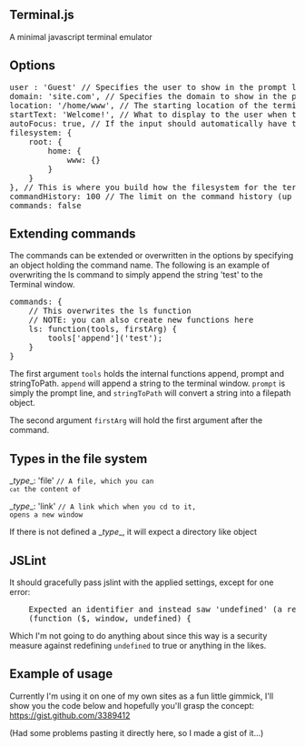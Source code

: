 ## Terminal.js ##

A minimal javascript terminal emulator

## Options ##
<pre>
user : 'Guest' // Specifies the user to show in the prompt line
domain: 'site.com', // Specifies the domain to show in the prompt line
location: '/home/www', // The starting location of the terminal (the path must be preset in the filesystem tree)
startText: 'Welcome!', // What to display to the user when the terminal is invoked (if it is an empty string, nothing is displayed)
autoFocus: true, // If the input should automatically have the users focus
filesystem: {
    root: {
        home: {
            www: {}    
        }
    }
}, // This is where you build how the filesystem for the terminal should look like, see the example of usage for a concept of what you can do
commandHistory: 100 // The limit on the command history (up and down arrows),
commands: false
</pre>


## Extending commands ##
The commands can be extended or overwritten in the options by specifying an object holding the command name. The following is an example of overwriting the ls command to simply append the string 'test' to the Terminal window.
<pre>
commands: {
    // This overwrites the ls function
    // NOTE: you can also create new functions here
    ls: function(tools, firstArg) {
        tools['append']('test');
    }
}
</pre>
The first argument <code>tools</code> holds the internal functions append, prompt and stringToPath.
<code>append</code> will append a string to the terminal window. <code>prompt</code> is simply the prompt line, and <code>stringToPath</code> will convert a string into a filepath object.

The second argument <code>firstArg</code> will hold the first argument after the command.

## Types in the file system ##
\__type__: 'file' <code>// A file, which you can `cat` the content of</code>

\__type__: 'link' <code>// A link which when you cd to it, opens a new window</code>

If there is not defined a \__type__, it will expect a directory like object

## JSLint ##
It should gracefully pass jslint with the applied settings, except for one error:
<pre>
    Expected an identifier and instead saw 'undefined' (a reserved word).
    (function ($, window, undefined) {
</pre>

Which I'm not going to do anything about since this way is a security measure against redefining `undefined` to true or anything in the likes.

## Example of usage ##
Currently I'm using it on one of my own sites as a fun little gimmick, I'll show you the code below and hopefully you'll grasp the concept:
https://gist.github.com/3389412

(Had some problems pasting it directly here, so I made a gist of it...)